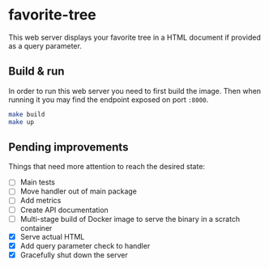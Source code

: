 # favorite-tree

This web server displays your favorite tree in a HTML document if provided as a query parameter.

## Build & run

In order to run this web server you need to first build the image. Then when running it you may find the endpoint exposed on port `:8000`.

```sh
make build
make up
```

## Pending improvements

Things that need more attention to reach the desired state:

- [ ] Main tests
- [ ] Move handler out of main package
- [ ] Add metrics
- [ ] Create API documentation
- [ ] Multi-stage build of Docker image to serve the binary in a scratch container
- [X] Serve actual HTML
- [X] Add query parameter check to handler
- [X] Gracefully shut down the server
